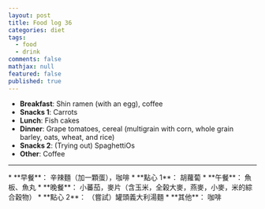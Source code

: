 ```yaml
---
layout: post
title: Food log 36
categories: diet
tags: 
  - food
  - drink
comments: false
mathjax: null
featured: false
published: true
---
```


* **Breakfast**: Shin ramen (with an egg), coffee
* **Snacks 1**: Carrots
* **Lunch**: Fish cakes
* **Dinner**: Grape tomatoes, cereal (multigrain with corn, whole grain barley, oats, wheat, and rice)
* **Snacks 2**: (Trying out) SpaghettiOs
* **Other**: Coffee
<hr>
* **早餐**： 辛辣麵（加一顆蛋），咖啡
* **點心 1**： 胡蘿蔔
* **午餐**： 魚板、魚丸
* **晚餐**： 小蕃茄，麥片（含玉米，全榖大麥，燕麥，小麥，米的綜合穀物）
* **點心 2**： （嘗試）罐頭義大利湯麵
* **其他**： 咖啡
